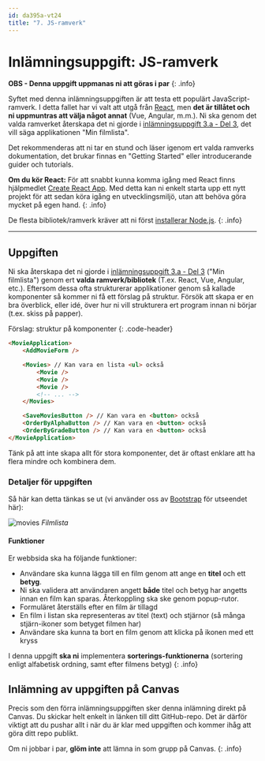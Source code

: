 ```yaml
---
id: da395a-vt24
title: "7. JS-ramverk"
---
```


# Inlämningsuppgift: JS-ramverk

**OBS - Denna uppgift uppmanas ni att göras i par**
{: .info}

Syftet med denna inlämningsuppgiften är att testa ett populärt JavaScript-ramverk. I detta fallet har vi valt att utgå från [React](https://reactjs.org/), men **det är tillåtet och ni uppmuntras att välja något annat** (Vue, Angular, m.m.). Ni ska genom det valda ramverket återskapa det ni gjorde i [inlämningsuppgift 3.a - Del 3](../../4-jquery-ajax/i1/#uppgift-3), det vill säga applikationen "Min filmlista".

Det rekommenderas att ni tar en stund och läser igenom ert valda ramverks dokumentation, det brukar finnas en "Getting Started" eller introducerande guider och tutorials.

**Om du kör React:** För att snabbt kunna komma igång med React finns hjälpmedlet [Create React App](https://github.com/facebook/create-react-app). Med detta kan ni enkelt starta upp ett nytt projekt för att sedan köra igång en utvecklingsmiljö, utan att behöva göra mycket på egen hand.
{: .info}

De flesta bibliotek/ramverk kräver att ni först [installerar Node.js](https://nodejs.org/en/).
{: .info}

---

## Uppgiften

Ni ska återskapa det ni gjorde i [inlämningsuppgift 3.a - Del 3](../../4-jquery-ajax/i1/#uppgift-3) ("Min filmlista") genom ert **valda ramverk/bibliotek** (T.ex. React, Vue, Angular, etc.). Eftersom dessa ofta strukturerar applikationer genom så kallade komponenter så kommer ni få ett förslag på struktur. Försök att skapa er en bra överblick, eller idé, över hur ni vill strukturera ert program innan ni börjar (t.ex. skiss på papper).

Förslag: struktur på komponenter
{: .code-header}

``` html
<MovieApplication>
    <AddMovieForm />

    <Movies> // Kan vara en lista <ul> också
        <Movie />
        <Movie />
        <Movie />
        <!-- ... -->
    </Movies>

    <SaveMoviesButton /> // Kan vara en <button> också
    <OrderByAlphaButton /> // Kan vara en <button> också
    <OrderByGradeButton /> // Kan vara en <button> också
</MovieApplication>
```

Tänk på att inte skapa allt för stora komponenter, det är oftast enklare att ha flera mindre och kombinera dem.

### Detaljer för uppgiften

Så här kan detta tänkas se ut (vi använder oss av [Bootstrap](https://getbootstrap.com/) för utseendet här):

![movies](../../images/movies.png) _Filmlista_

#### Funktioner

Er webbsida ska ha följande funktioner:

* Användare ska kunna lägga till en film genom att ange en **titel** och ett **betyg**.
* Ni ska validera att användaren angett **både** titel och betyg har angetts innan en film kan sparas. Återkoppling ska ske genom popup-rutor.
* Formuläret återställs efter en film är tillagd
* En film i listan ska representeras av titel (text) och stjärnor (så många stjärn-ikoner som betyget filmen har)
* Användare ska kunna ta bort en film genom att klicka på ikonen med ett kryss

I denna uppgift **ska ni** implementera **sorterings-funktionerna** (sortering enligt alfabetisk ordning, samt efter filmens betyg)
{: .info}

## Inlämning av uppgiften på Canvas

Precis som den förra inlämningsuppgiften sker denna inlämning direkt på Canvas. Du skickar helt enkelt in länken till ditt GitHub-repo. Det är därför viktigt att du pushar allt i när du är klar med uppgiften och kommer ihåg att göra ditt repo publikt.

Om ni jobbar i par, **glöm inte** att lämna in som grupp på Canvas.
{: .info}